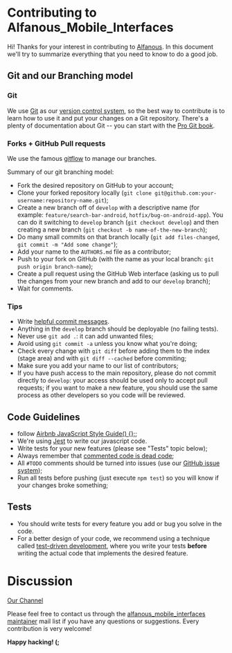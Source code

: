 # Contributing to Alfanous_Mobile_Interfaces

Hi! Thanks for your interest in contributing to [Alfanous](http://www.alfanous.org/).
In this document we'll try to summarize everything that you need to know to
do a good job.

## Git and our Branching model

### Git

We use [Git](http://git-scm.com/) as our [version control
system](http://en.wikipedia.org/wiki/Revision_control), so the best way to
contribute is to learn how to use it and put your changes on a Git repository.
There's a plenty of documentation about Git -- you can start with the [Pro Git
book](http://git-scm.com/book/).

### Forks + GitHub Pull requests

We use the famous
[gitflow](http://nvie.com/posts/a-successful-git-branching-model/) to manage our
branches.

Summary of our git branching model:
- Fork the desired repository on GitHub to your account;
- Clone your forked repository locally
  (`git clone git@github.com:your-username:repository-name.git`);
- Create a new branch off of `develop` with a descriptive name (for example:
  `feature/search-bar-android`, `hotfix/bug-on-android-app`). You can
  do it switching to `develop` branch (`git checkout develop`) and then
  creating a new branch (`git checkout -b name-of-the-new-branch`);
- Do many small commits on that branch locally (`git add files-changed`,
  `git commit -m "Add some change"`);
- Add your name to the `AUTHORS.md` file as a contributor;
- Push to your fork on GitHub (with the name as your local branch:
  `git push origin branch-name`);
- Create a pull request using the GitHub Web interface (asking us to pull the
  changes from your new branch and add to our `develop` branch);
- Wait for comments.


### Tips

- Write [helpful commit
  messages](http://robots.thoughtbot.com/5-useful-tips-for-a-better-commit-message).
- Anything in the `develop` branch should be deployable (no failing tests).
- Never use `git add .`: it can add unwanted files;
- Avoid using `git commit -a` unless you know what you're doing;
- Check every change with `git diff` before adding them to the index (stage
  area) and with `git diff --cached` before commiting;
- Make sure you add your name to our list of contributors;
- If you have push access to the main repository, please do not commit directly
  to `develop`: your access should be used only to accept pull requests; if you
  want to make a new feature, you should use the same process as other
  developers so you code will be reviewed.

## Code Guidelines

- follow [Airbnb JavaScript Style Guide() {};](https://github.com/airbnb/javascript);
- We're using [Jest](https://facebook.github.io/jest/) to write our javascript code.
- Write tests for your new features (please see "Tests" topic below);
- Always remember that [commented code is dead
  code](http://www.codinghorror.com/blog/2008/07/coding-without-comments.html);
- All `#TODO` comments should be turned into issues (use our
  [GitHub issue system]());
- Run all tests before pushing (just execute `npm test`) so you will know if your
  changes broke something;

## Tests

- You should write tests for every feature you add or bug you solve in the code.
- For a better design of your code, we recommend using a technique called
[test-driven development](https://en.wikipedia.org/wiki/Test-driven_development),
where you write your tests **before** writing the actual code that implements
the desired feature.

# Discussion

[Our Channel](https://gitter.im/Alfanous-team/alfanous)

Please feel free to contact us through the [alfanous_mobile_interfaces maintainer](https://github.com/LBenzahia/alfanous_mobile_interfaces/blob/develop/AUTHORS.md#original-authors) mail list if
you have any questions or suggestions. Every contribution is very welcome!

**Happy hacking! (;**
